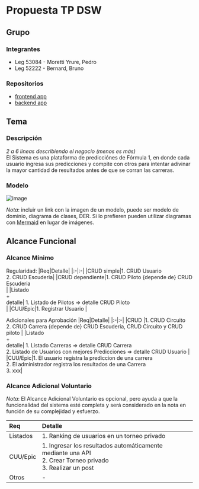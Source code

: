 # Propuesta TP DSW

## Grupo
### Integrantes
* Leg 53084 - Moretti Yrure, Pedro
* Leg 52222 - Bernard, Bruno

### Repositorios
* [frontend app](http://hyperlinkToGihubOrGitlab)
* [backend app](http://hyperlinkToGihubOrGitlab)

## Tema
### Descripción
*2 a 6 líneas describiendo el negocio (menos es más)*<br>
El Sistema es una plataforma de predicciónes de Fórmula 1, en donde cada usuario ingresa sus predicciones y compite con otros para intentar adivinar la mayor cantidad de resultados antes de que se corran las carreras. 


### Modelo
![image](https://github.com/user-attachments/assets/498550ae-5080-486e-a9c0-031d4cde2e1f)


*Nota*: incluir un link con la imagen de un modelo, puede ser modelo de dominio, diagrama de clases, DER. Si lo prefieren pueden utilizar diagramas con [Mermaid](https://mermaid.js.org) en lugar de imágenes.

## Alcance Funcional 

### Alcance Mínimo

Regularidad:
|Req|Detalle|
|:-|:-|
|CRUD simple|1. CRUD Usuario <br>2. CRUD Escuderia|
|CRUD dependiente|1. CRUD Piloto {depende de} CRUD Escuderia <br>|
|Listado<br>+<br>detalle| 1. Listado de Pilotos => detalle CRUD Piloto<br> |
|CUU/Epic|1. Registrar Usuario |


Adicionales para Aprobación
|Req|Detalle|
|:-|:-|
|CRUD |1. CRUD Circuito <br>2. CRUD Carrera {depende de} CRUD Escuderia, CRUD Circuito y CRUD piloto |
|Listado<br>+<br>detalle| 1. Listado Carreras => detalle CRUD Carrera <br>2. Listado de Usuarios con mejores Predicciones => detalle CRUD Usuario |
|CUU/Epic|1. El usuario registra la prediccion de una carrera<br>2. El administrador registra los resultados de una Carrera <br>3. xxx|


### Alcance Adicional Voluntario

*Nota*: El Alcance Adicional Voluntario es opcional, pero ayuda a que la funcionalidad del sistema esté completa y será considerado en la nota en función de su complejidad y esfuerzo.

|Req|Detalle|
|:-|:-|
|Listados |1. Ranking de usuarios en un torneo privado |
|CUU/Epic|1. Ingresar los resultados automáticamente mediante una API <br>2.  Crear Torneo privado <br>3. Realizar un post|
|Otros| - |
